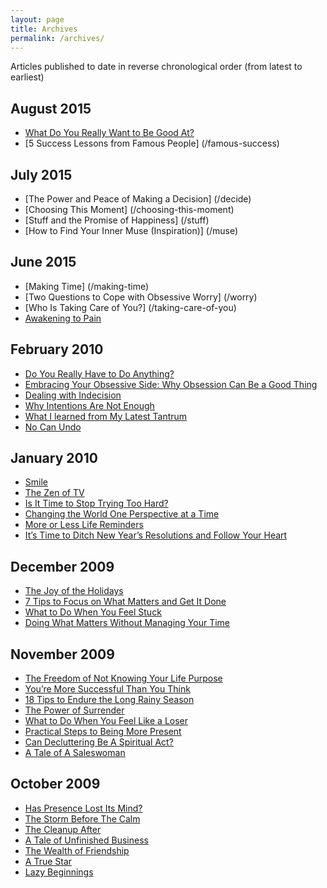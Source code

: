 ```yaml
---
layout: page
title: Archives
permalink: /archives/
---
```


Articles published to date in reverse chronological order (from latest to earliest)

## August 2015
- [What Do You Really Want to Be Good At?](/really-good)
- [5 Success Lessons from Famous People] (/famous-success)

## July 2015
- [The Power and Peace of Making a Decision] (/decide)
- [Choosing This Moment] (/choosing-this-moment)
- [Stuff and the Promise of Happiness] (/stuff)
- [How to Find Your Inner Muse (Inspiration)] (/muse)

## June 2015

- [Making Time] (/making-time)
- [Two Questions to Cope with Obsessive Worry] (/worry)
- [Who Is Taking Care of You?] (/taking-care-of-you)
- [Awakening to Pain](/awakening-to-pain)

## February 2010

- [Do You Really Have to Do Anything?](/do-you-really-have-to-do-anything)
- [Embracing Your Obsessive Side: Why Obsession Can Be a Good Thing](/embracing-your-obsessive-side-why-obsession-can-be-a-good-thing)
- [Dealing with Indecision](/dealing-with-indecision)
- [Why Intentions Are Not Enough](/why-intentions-are-not-enough)
- [What I learned from My Latest Tantrum](/what-i-learned-from-my-latest-tantrum)
- [No Can Undo](/no-can-undo)

## January 2010

- [Smile](/smile)
- [The Zen of TV](/the-zen-of-tv)
- [Is It Time to Stop Trying Too Hard?](/is-it-time-to-stop-trying-too-hard)
- [Changing the World One Perspective at a Time](/changing-the-world-one-perspective-at-a-time)
- [More or Less Life Reminders](/more-or-less-life-reminders)
- [It’s Time to Ditch New Year’s Resolutions and Follow Your Heart](/ditch-resolutions)

## December 2009

- [The Joy of the Holidays](/the-joy-of-the-holidays)
- [7 Tips to Focus on What Matters and Get It Done](/7-tips-to-focus-on-what-matters-and-get-it-done)
- [What to Do When You Feel Stuck](/what-to-do-when-you-feel-stuck)
- [Doing What Matters Without Managing Your Time](/doing-what-matters-without-managing-time)

## November 2009

- [The Freedom of Not Knowing Your Life Purpose](/the-freedom-of-not-knowing-your-life-purpose)
- [You’re More Successful Than You Think](/youre-more-successful-than-you-think)
- [18 Tips to Endure the Long Rainy Season](/18-tips-to-endure-the-long-rainy-season)
- [The Power of Surrender](/power-of-surrender)
- [What to Do When You Feel Like a Loser](/loser)
- [Practical Steps to Being More Present](/practical-steps-to-being-more-present)
- [Can Decluttering Be A Spiritual Act?](/can-decluttering-be-a-spiritual-act)
- [A Tale of A Saleswoman](/tale-of-a-saleswoman)


## October 2009

- [Has Presence Lost Its Mind?](/has-presence-lost-its-mind)
- [The Storm Before The Calm](/the-storm-before-the-calm)
- [The Cleanup After](/cleanup)
- [A Tale of Unfinished Business](/unfinished-business)
- [The Wealth of Friendship](/friendship)
- [A True Star](/true-star)
- [Lazy Beginnings](/begin)